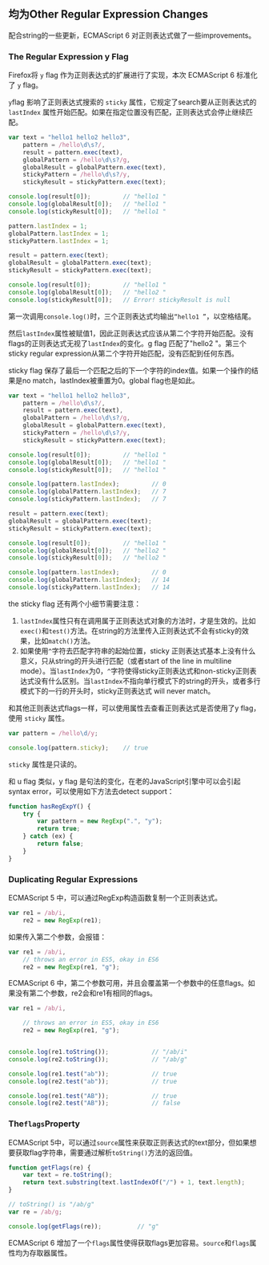 ## 均为Other Regular Expression Changes

配合string的一些更新，ECMAScript 6 对正则表达式做了一些improvements。

### The Regular Expression y Flag

Firefox将 `y` flag 作为正则表达式的扩展进行了实现，本次 ECMAScript 6 标准化了 `y` flag。

`y`flag 影响了正则表达式搜索的 `sticky` 属性，它规定了search要从正则表达式的 `lastIndex` 属性开始匹配。如果在指定位置没有匹配，正则表达式会停止继续匹配。

```js
var text = "hello1 hello2 hello3",
    pattern = /hello\d\s?/,
    result = pattern.exec(text),
    globalPattern = /hello\d\s?/g,
    globalResult = globalPattern.exec(text),
    stickyPattern = /hello\d\s?/y,
    stickyResult = stickyPattern.exec(text);

console.log(result[0]);         // "hello1 "
console.log(globalResult[0]);   // "hello1 "
console.log(stickyResult[0]);   // "hello1 "

pattern.lastIndex = 1;
globalPattern.lastIndex = 1;
stickyPattern.lastIndex = 1;

result = pattern.exec(text);
globalResult = globalPattern.exec(text);
stickyResult = stickyPattern.exec(text);

console.log(result[0]);         // "hello1 "
console.log(globalResult[0]);   // "hello2 "
console.log(stickyResult[0]);   // Error! stickyResult is null
```

第一次调用`console.log()`时，三个正则表达式均输出`“hello1 ”`，以空格结尾。

然后`lastIndex`属性被赋值1，因此正则表达式应该从第二个字符开始匹配。没有flags的正则表达式无视了`lastIndex`的变化。g flag 匹配了"hello2 "。第三个sticky regular expression从第二个字符开始匹配，没有匹配到任何东西。

sticky flag 保存了最后一个匹配之后的下一个字符的index值。如果一个操作的结果是no match，lastIndex被重置为0。global flag也是如此。

```js
var text = "hello1 hello2 hello3",
    pattern = /hello\d\s?/,
    result = pattern.exec(text),
    globalPattern = /hello\d\s?/g,
    globalResult = globalPattern.exec(text),
    stickyPattern = /hello\d\s?/y,
    stickyResult = stickyPattern.exec(text);

console.log(result[0]);         // "hello1 "
console.log(globalResult[0]);   // "hello1 "
console.log(stickyResult[0]);   // "hello1 "

console.log(pattern.lastIndex);         // 0
console.log(globalPattern.lastIndex);   // 7
console.log(stickyPattern.lastIndex);   // 7

result = pattern.exec(text);
globalResult = globalPattern.exec(text);
stickyResult = stickyPattern.exec(text);

console.log(result[0]);         // "hello1 "
console.log(globalResult[0]);   // "hello2 "
console.log(stickyResult[0]);   // "hello2 "

console.log(pattern.lastIndex);         // 0
console.log(globalPattern.lastIndex);   // 14
console.log(stickyPattern.lastIndex);   // 14
```

the sticky flag 还有两个小细节需要注意：

1. `lastIndex`属性只有在调用属于正则表达式对象的方法时，才是生效的。比如`exec()`和`test()`方法。在string的方法里传入正则表达式不会有sticky的效果，比如`match()`方法。
2. 如果使用`^`字符去匹配字符串的起始位置，sticky 正则表达式基本上没有什么意义，只从string的开头进行匹配（或者start of the line in multiline mode）。当`lastIndex`为0，`^`字符使得sticky正则表达式和non-sticky正则表达式没有什么区别。当`lastIndex`不指向单行模式下的string的开头，或者多行模式下的一行的开头时，sticky正则表达式 will never match。

和其他正则表达式flags一样，可以使用属性去查看正则表达式是否使用了y flag，使用 `sticky` 属性。

```js
var pattern = /hello\d/y;

console.log(pattern.sticky);    // true
```

`sticky` 属性是只读的。

和 u flag 类似，y flag 是句法的变化，在老的JavaScript引擎中可以会引起syntax error，可以使用如下方法去detect support：

```js
function hasRegExpY() {
    try {
        var pattern = new RegExp(".", "y");
        return true;
    } catch (ex) {
        return false;
    }
}
```

### Duplicating Regular Expressions

ECMAScript 5 中，可以通过RegExp构造函数复制一个正则表达式。

```js
var re1 = /ab/i,
    re2 = new RegExp(re1);
```

如果传入第二个参数，会报错：

```js
var re1 = /ab/i,
    // throws an error in ES5, okay in ES6
    re2 = new RegExp(re1, "g");
```

ECMAScript 6 中，第二个参数可用，并且会覆盖第一个参数中的任意flags。如果没有第二个参数，re2会和re1有相同的flags。

```js
var re1 = /ab/i,

    // throws an error in ES5, okay in ES6
    re2 = new RegExp(re1, "g");


console.log(re1.toString());            // "/ab/i"
console.log(re2.toString());            // "/ab/g"

console.log(re1.test("ab"));            // true
console.log(re2.test("ab"));            // true

console.log(re1.test("AB"));            // true
console.log(re2.test("AB"));            // false
```

### The`flags`Property

ECMAScript 5中，可以通过`source`属性来获取正则表达式的text部分，但如果想要获取flag字符串，需要通过解析`toString()`方法的返回值。

```js
function getFlags(re) {
    var text = re.toString();
    return text.substring(text.lastIndexOf("/") + 1, text.length);
}

// toString() is "/ab/g"
var re = /ab/g;

console.log(getFlags(re));          // "g"
```

ECMAScript 6 增加了一个`flags`属性使得获取flags更加容易。`source`和`flags`属性均为存取器属性。

